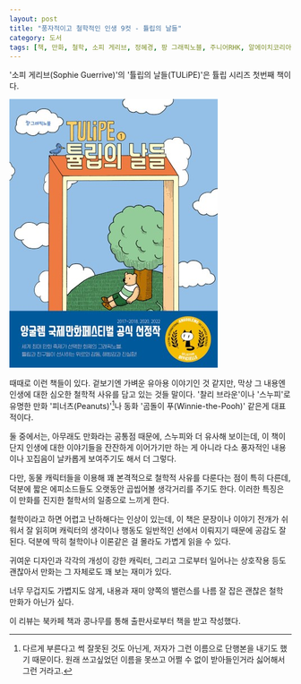 ```yaml
---
layout: post
title: "풍자적이고 철학적인 인생 9컷 - 튤립의 날들"
category: 도서
tags: [책, 만화, 철학, 소피 게리브, 정혜경, 팡 그래픽노블, 주니어RHK, 알에이치코리아, 북카페 책과 콩나무, 서평]
---
```


'소피 게리브(Sophie Guerrive)'의
'튤립의 날들(TULiPE)'은
튤립 시리즈 첫번째 책이다.

![표지](/images/tulipe-1-comic-book-h480.jpg)

때때로 이런 책들이 있다.
겉보기엔 가벼운 유아용 이야기인 것 같지만,
막상 그 내용엔 인생에 대한 심오한 철학적 사유를 담고 있는 것들 말이다.
'찰리 브라운'이나 '스누피'로 유명한 만화 '피너츠(Peanuts)'[^1]나
동화 '곰돌이 푸(Winnie-the-Pooh)' 같은게 대표적이다.

[^1]: 다르게 부른다고 썩 잘못된 것도 아닌게, 저자가 그런 이름으로 단행본을 내기도 했기 때문이다. 원래 쓰고싶었던 이름을 못쓰고 어쩔 수 없이 받아들인거라 싫어해서 그런 거라고.

둘 중에서는, 아무래도 만화라는 공통점 때문에, 스누피와 더 유사해 보이는데,
이 책이 단지 인생에 대한 이야기들을 잔잔하게 이어가기만 하는 게 아니라
다소 풍자적인 내용이나 꼬집음이 날카롭게 보여주기도 해서 더 그렇다.

다만, 동물 캐릭터들을 이용해 꽤 본격적으로 철학적 사유를 다룬다는 점이 특히 다른데,
덕분에 짧은 에피소드들도 오랫동안 곱씹어볼 생각거리를 주기도 한다.
이러한 특징은 이 만화를 진지한 철학서의 일종으로 느끼게 한다.

철학이라고 하면 어렵고 난하해다는 인상이 있는데,
이 책은 문장이나 이야기 전개가 쉬워서 잘 읽히며
캐릭터의 생각이나 행동도 일반적인 선에서 이뤄지기 때문에 공감도 잘 된다.
덕분에 딱히 철학이나 이론같은 걸 몰라도 가볍게 읽을 수 있다.

귀여운 디자인과 각각의 개성이 강한 캐릭터, 그리고 그로부터 일어나는 상호작용 등도 괜찮아서
만화는 그 자체로도 꽤 보는 재미가 있다.

너무 무겁지도 가볍지도 않게,
내용과 재미 양쪽의 밸런스를 나름 잘 잡은
괜찮은 철학 만화가 아닌가 싶다.



<div class="im im-info">
이 리뷰는 북카페 책과 콩나무를 통해 출판사로부터 책을 받고 작성했다.
</div>

